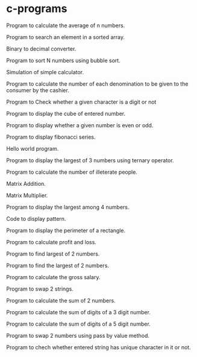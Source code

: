 # c-programs

Program to calculate the average of n numbers.

Program to search an element in a sorted array.

Binary to decimal converter.

Program to sort N numbers using bubble sort.

Simulation of simple calculator.

Program to calculate the number of each denomination to be given to the consumer by the cashier.

Program to Check whether a given character is a digit or not

Program to display the cube of entered number.

Program to display whether a given number is even or odd.

Program to display fibonacci series.

Hello world program.

Program to display the largest of 3 numbers using ternary operator.

Program to calculate the number of illeterate people.

Matrix Addition.

Matrix Multiplier.

Program to display the largest among 4 numbers.

Code to display pattern.

Program to display the perimeter of a rectangle.

Program to calculate profit and loss.

Program to find largest of 2 numbers.

Program to find the largest of 2 numbers.

Program to calculate the gross salary.

Program to swap 2 strings.

Program to calculate the sum of 2 numbers.

Program to calculate the sum of digits of a 3 digit number.

Program to calculate the sum of digits of a 5 digit number.

Program to swap 2 numbers using pass by value method.

Program to chech whether entered string has unique character in it or not.
